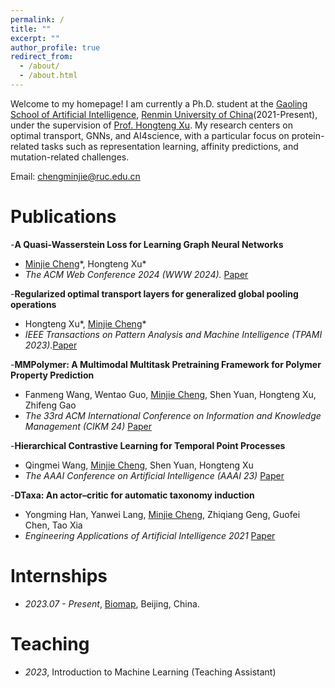 ```yaml
---
permalink: /
title: ""
excerpt: ""
author_profile: true
redirect_from: 
  - /about/
  - /about.html
---
```

<span class='anchor' id='about-me'></span>

Welcome to my homepage! I am currently a Ph.D. student at the [Gaoling School of Artificial Intelligence](http://ai.ruc.edu.cn/), [Renmin University of
China](http://www.ruc.edu.cn/)(2021-Present), under the supervision of [Prof. Hongteng Xu](https://hongtengxu.github.io/). 
My research centers on optimal transport, GNNs, and AI4science, with a particular focus on protein-related tasks such as representation learning, affinity predictions, and mutation-related challenges.

Email: chengminjie@ruc.edu.cn

# Publications

-**A Quasi-Wasserstein Loss for Learning Graph Neural Networks**
  - <u>Minjie Cheng</u>\*, Hongteng Xu\*
  - *The ACM Web Conference 2024 (WWW 2024).* [Paper](https://dl.acm.org/doi/10.1145/3589334.3645586)

-**Regularized optimal transport layers for generalized global pooling operations**
  - Hongteng Xu\*, <u>Minjie Cheng</u>\*
  - *IEEE Transactions on Pattern Analysis and Machine Intelligence (TPAMI 2023).*[Paper](https://ieeexplore.ieee.org/document/10247589)

-**MMPolymer: A Multimodal Multitask Pretraining Framework for Polymer Property Prediction**
  - Fanmeng Wang, Wentao Guo, <u>Minjie Cheng</u>, Shen Yuan, Hongteng Xu, Zhifeng Gao
  - *The 33rd ACM International Conference on Information and Knowledge Management (CIKM 24)* [Paper](https://arxiv.org/abs/2406.04727)
 
-**Hierarchical Contrastive Learning for Temporal Point Processes**
  - Qingmei Wang, <u>Minjie Cheng</u>, Shen Yuan, Hongteng Xu
  - *The AAAI Conference on Artificial Intelligence (AAAI 23)* [Paper](https://ojs.aaai.org/index.php/AAAI/article/view/26211)
 
-**DTaxa: An actor–critic for automatic taxonomy induction**
  - Yongming Han, Yanwei Lang, <u>Minjie Cheng</u>, Zhiqiang Geng, Guofei Chen, Tao Xia
  - *Engineering Applications of Artificial Intelligence 2021* [Paper](https://www.sciencedirect.com/science/article/abs/pii/S0952197621003493)


# Internships
- *2023.07 - Present*, [Biomap](https://www.biomap.com/), Beijing, China.

# Teaching
- *2023*, Introduction to Machine Learning (Teaching Assistant)
